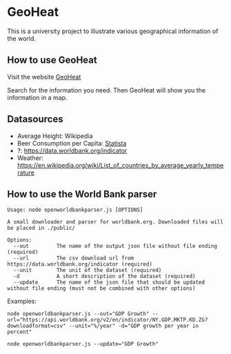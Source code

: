 # GeoHeat
This is a university project to illustrate various geographical information of the world.

## How to use GeoHeat
Visit the website [GeoHeat](https://geo-heat.vercel.app/)

Search for the information you need. Then GeoHeat will show you the information in a map.

## Datasources
- Average Height: Wikipedia
- Beer Consumption per Capita: [Statista](https://www.statista.com/statistics/444589/european-beer-consumption-per-capita-by-country/)
- ?: https://data.worldbank.org/indicator
- Weather: https://en.wikipedia.org/wiki/List_of_countries_by_average_yearly_temperature

## How to use the World Bank parser
```
Usage: node openworldbankparser.js [OPTIONS]

A small downloader and parser for worldbank.org. Downloaded files will be placed in ./public/

Options:
  --out         The name of the output json file without file ending (required)
  --url         The csv download url from https://data.worldbank.org/indicator (required)
  --unit        The unit of the dataset (required)
  -d            A short description of the dataset (required)
  --update      The name of the json file that should be updated without file ending (must not be combined with other options)
```

Examples:
```
node openworldbankparser.js --out="GDP Growth" --url="https://api.worldbank.org/v2/en/indicator/NY.GDP.MKTP.KD.ZG?downloadformat=csv" --unit="%/year" -d="GDP growth per year in percent"
```
```
node openworldbankparser.js --update="GDP Growth"
```